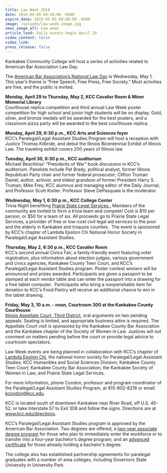 ```yaml
---
title: Law Week 2019
date: 2019-04-08 04:58:00 -0500
expire_date: 2019-05-03 00:00:00 -0500
image: /uploads/law-week-image.jpg
news_image_alt: Law week
article_lead: Daily events begin April 29
video_content: false
video_link:
press_release: false
---
```


Kankakee Community College will host a series of activities related to American Bar Association Law Day.

The <u><a target="_blank" href="https://www.americanbar.org/groups/public_education/law-day/law-day-2019/">American Bar Association&rsquo;s National Law Day</a></u> is Wednesday, May 1. This year’s theme is “Free Speech, Free Press, Free Society.” Most activities are free, and the public is invited.

**Monday, April 29 to Thursday, May 2, KCC Cavalier Room & Miner Memorial Library**<br>Courthouse replica competition and third annual Law Week poster competition for high school and junior high students will be on display. Gold, silver, and bronze medals will be awarded for the best posters, and a classroom pizza party will be awarded to the best courthouse replica.

**Monday, April 29, 6:30 p.m., KCC Arts and Sciences foyer**<br>KCC’s Paralegal/Legal Assistant Studies Program will host a reception with Justice Thomas Kilbride, and debut the Illinois Bicentennial Exhibit of Illinois Law. The traveling exhibit covers 200 years of Illinois law.

**Tuesday, April 30, 6:30 p.m., KCC auditorium**<br>Michael Beschloss’ “Presidents of War” book discussion in KCC’s auditorium. Panelists include Pat Brady, political analyst, former Illinois Republican Party chair and former federal prosecutor; Clifton Truman Daniel, author, activist, and eldest grandson of former President Harry S. Truman; Mike Frey, KCC alumnus and managing editor of the Daily Journal; and Professor Scott Kistler. Professor Steve DePasquale is the moderator.

**Wednesday, May 1, 6:30 p.m., KCC College Center**<br>Trivia Night benefiting <u><a target="_blank" href="https://pslegal.org/">Prairie State Legal Services</a>&nbsp;.</u>&nbsp;Members of the community are invited to form a trivia team and compete! Cost is $10 per person, or $50 for a team of six. All proceeds go to Prairie State Legal Services, a provider of free or low-cost civil legal aid services to the poor and the elderly in Kankakee and Iroquois counties. &nbsp;The event is sponsored by KCC’s chapter of Lambda Epsilon Chi National Honor Society in Paralegal/Legal Assistant Studies.

**Thursday, May 2, 6:30 p.m., KCC Cavalier Room**<br>KCC’s second annual Civics Fair, a family-friendly event featuring voter registration, plus information about election judges, various government and civics agencies, Kankakee County Teen Court, and KCC’s Paralegal/Legal Assistant Studies program. Poster contest winners will be announced and prizes awarded. Participants are given a passport to be stamped at each vendor table and can enter the passport into a drawing for a free tablet computer.&nbsp; Participants who bring a nonperishable item for donation to KCC’s Food Pantry will receive an additional chance to win in the tablet drawing.

**Friday, May 3, 10 a.m. - noon, Courtroom 300 at the Kankakee County Courthouse**<br><u><a target="_blank" href="http://www.illinoiscourts.gov/AppellateCourt/default.asp">Illinois Appellate Court, Third District</a></u>, oral arguments on two pending appeals. Seating is limited, and appropriate business attire is required. The Appellate Court visit is sponsored by the Kankakee County Bar Association and the Kankakee chapter of the Society of Women in Law. Justices will not comment on matters pending before the court or provide legal advice to courtroom spectators.

Law Week events are being planned in collaboration with KCC’s chapter of <u><a target="_blank" href="http://www.kcc.edu/students/studentlife/clubs/Pages/legal.aspx">Lambda Epsilon Chi</a></u>, the national honor society for Paralegal/Legal Assistant Studies; KCC Humanities and Social Sciences Division; Kankakee County Teen Court; Kankakee County Bar Association; the Kankakee Society of Women in Law; and Prairie State Legal Services.

For more information, phone Condon, professor and program coordinator of the Paralegal/Legal Assistant Studies Program, at 815-802-8216 or email <u><a href="mailto:kcondon@kcc.edu">kcondon@kcc.edu</a></u>.

KCC is located south of downtown Kankakee near River Road, off U.S. 45-52, or take Interstate 57 to Exit 308 and follow the signs. Directions are at <u><a href="http://www.kcc.edu/directions">www.kcc.edu/directions</a></u>.

KCC’s Paralegal/Legal Assistant Studies program is approved by the American Bar Association. Two degrees are offered, a&nbsp;<u><a target="_blank" href="http://kcc.smartcatalogiq.com/en/current/Academic-Catalog/Program-Areas/Law-Enforcement-Legal-Studies/Paralegal-Legal-Assistant-Studies-AAS">two-year associate degree program</a></u> for those who plan to immediately enter the workforce or to transfer into a four-year bachelor’s degree program; and an <u><a href="http://kcc.smartcatalogiq.com/en/current/Academic-Catalog/Program-Areas/Law-Enforcement-Legal-Studies/ParalegalLegal-Assistant-Studies-Advanced-Certificate">advanced certificate</a></u> for those already holding a bachelor’s degree.

The college also has established partnership agreements for paralegal graduates with a number of area colleges, including Governors State University in University Park.